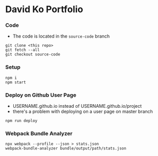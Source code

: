 # David Ko Portfolio

### Code

- The code is located in the `source-code` branch

```
git clone <this repo>
git fetch --all
git checkout source-code
```

### Setup

```
npm i
npm start
```

### Deploy on Github User Page

- USERNAME.github.io instead of USERNAME.github.io/project
- there's a problem with deploying on a user page on master branch

```
npm run deploy
```

### Webpack Bundle Analyzer

```
npx webpack --profile --json > stats.json
webpack-bundle-analyzer bundle/output/path/stats.json
```
